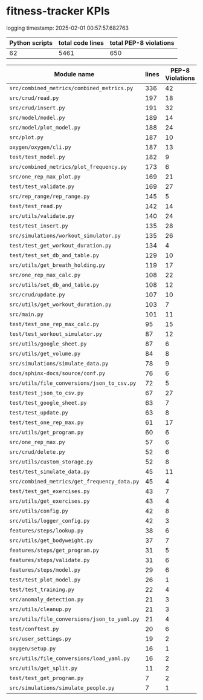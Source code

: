 # fitness-tracker KPIs

logging timestamp:
2025-02-01 00:57:57.682763

| Python scripts | total code lines | total PEP-8 violations |
| --- | --- | --- |
| 62| 5461 | 650 |

| Module name | lines | PEP-8 Violations |
| --- | --- | --- |
| `src/combined_metrics/combined_metrics.py` |        336 |                   42 |
| `src/crud/read.py                        ` |        197 |                   18 |
| `src/crud/insert.py                      ` |        191 |                   32 |
| `src/model/model.py                      ` |        189 |                   14 |
| `src/model/plot_model.py                 ` |        188 |                   24 |
| `src/plot.py                             ` |        187 |                   10 |
| `oxygen/oxygen/cli.py                    ` |        187 |                   13 |
| `test/test_model.py                      ` |        182 |                    9 |
| `src/combined_metrics/plot_frequency.py  ` |        173 |                    6 |
| `src/one_rep_max_plot.py                 ` |        169 |                   21 |
| `test/test_validate.py                   ` |        169 |                   27 |
| `src/rep_range/rep_range.py              ` |        145 |                    5 |
| `test/test_read.py                       ` |        142 |                   14 |
| `src/utils/validate.py                   ` |        140 |                   24 |
| `test/test_insert.py                     ` |        135 |                   28 |
| `src/simulations/workout_simulator.py    ` |        135 |                   26 |
| `test/test_get_workout_duration.py       ` |        134 |                    4 |
| `test/test_set_db_and_table.py           ` |        129 |                   10 |
| `src/utils/get_breath_holding.py         ` |        119 |                   17 |
| `src/one_rep_max_calc.py                 ` |        108 |                   22 |
| `src/utils/set_db_and_table.py           ` |        108 |                   12 |
| `src/crud/update.py                      ` |        107 |                   10 |
| `src/utils/get_workout_duration.py       ` |        103 |                    7 |
| `src/main.py                             ` |        101 |                   11 |
| `test/test_one_rep_max_calc.py           ` |         95 |                   15 |
| `test/test_workout_simulator.py          ` |         87 |                   12 |
| `src/utils/google_sheet.py               ` |         87 |                    6 |
| `src/utils/get_volume.py                 ` |         84 |                    8 |
| `src/simulations/simulate_data.py        ` |         78 |                    9 |
| `docs/sphinx-docs/source/conf.py         ` |         76 |                    6 |
| `src/utils/file_conversions/json_to_csv.py` |         72 |                    5 |
| `test/test_json_to_csv.py                ` |         67 |                   27 |
| `test/test_google_sheet.py               ` |         63 |                    7 |
| `test/test_update.py                     ` |         63 |                    8 |
| `test/test_one_rep_max.py                ` |         61 |                   17 |
| `src/utils/get_program.py                ` |         60 |                    6 |
| `src/one_rep_max.py                      ` |         57 |                    6 |
| `src/crud/delete.py                      ` |         52 |                    6 |
| `src/utils/custom_storage.py             ` |         52 |                    8 |
| `test/test_simulate_data.py              ` |         45 |                   11 |
| `src/combined_metrics/get_frequency_data.py` |         45 |                    4 |
| `test/test_get_exercises.py              ` |         43 |                    7 |
| `src/utils/get_exercises.py              ` |         43 |                    4 |
| `src/utils/config.py                     ` |         42 |                    8 |
| `src/utils/logger_config.py              ` |         42 |                    3 |
| `features/steps/lookup.py                ` |         38 |                    6 |
| `src/utils/get_bodyweight.py             ` |         37 |                    7 |
| `features/steps/get_program.py           ` |         31 |                    5 |
| `features/steps/validate.py              ` |         31 |                    6 |
| `features/steps/model.py                 ` |         29 |                    6 |
| `test/test_plot_model.py                 ` |         26 |                    1 |
| `test/test_training.py                   ` |         22 |                    4 |
| `src/anomaly_detection.py                ` |         21 |                    3 |
| `src/utils/cleanup.py                    ` |         21 |                    3 |
| `src/utils/file_conversions/json_to_yaml.py` |         21 |                    4 |
| `test/conftest.py                        ` |         20 |                    6 |
| `src/user_settings.py                    ` |         19 |                    2 |
| `oxygen/setup.py                         ` |         16 |                    1 |
| `src/utils/file_conversions/load_yaml.py ` |         16 |                    2 |
| `src/utils/get_split.py                  ` |         11 |                    2 |
| `test/test_get_program.py                ` |          7 |                    2 |
| `src/simulations/simulate_people.py      ` |          7 |                    1 |
